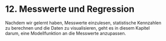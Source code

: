 # 12. Messwerte und Regression

Nachdem wir gelernt haben, Messwerte einzulesen, statistische Kennzahlen zu
berechnen und die Daten zu visualisieren, geht es in diesem Kapitel darum, eine
Modellfunktion an die Messwerte anzupassen.